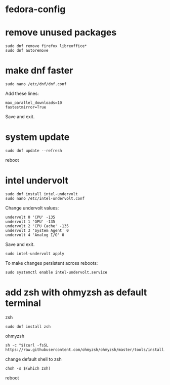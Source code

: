 # fedora-config

# remove unused packages

```
sudo dnf remove firefox libreoffice*
sudo dnf autoremove
```

# make dnf faster

```
sudo nano /etc/dnf/dnf.conf
```

Add these lines:

```
max_parallel_downloads=10
fastestmirror=True
```

Save and exit.

# system update

```
sudo dnf update --refresh
```

reboot

# intel undervolt

```
sudo dnf install intel-undervolt
sudo nano /etc/intel-undervolt.conf
```

Change undervolt values:

```
undervolt 0 'CPU' -135
undervolt 1 'GPU' -135
undervolt 2 'CPU Cache' -135
undervolt 3 'System Agent' 0
undervolt 4 'Analog I/O' 0
```

Save and exit.

```
sudo intel-undervolt apply
```

To make changes persistent across reboots:

```
sudo systemctl enable intel-undervolt.service
```

# add zsh with ohmyzsh as default terminal

zsh

```
sudo dnf install zsh
```

ohmyzsh

```
sh -c "$(curl -fsSL https://raw.githubusercontent.com/ohmyzsh/ohmyzsh/master/tools/install.sh)"
```

change default shell to zsh

```
chsh -s $(which zsh)
```

reboot
